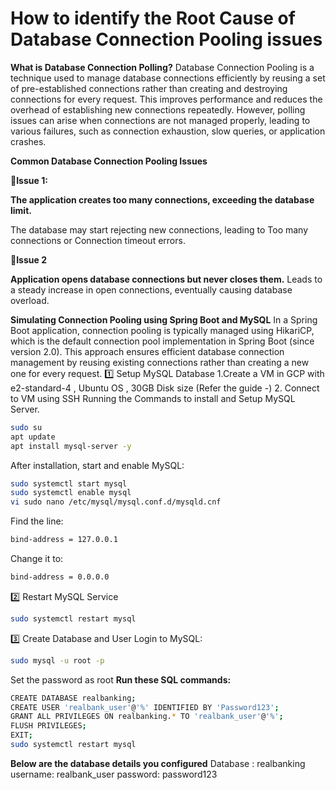 # How to identify the Root Cause of Database Connection Pooling issues

**What is Database Connection Polling?**
Database Connection Pooling is a technique used to manage database connections efficiently by reusing a set of pre-established connections rather than creating and destroying connections for every request. This improves performance and reduces the overhead of establishing new connections repeatedly.
However, polling issues can arise when connections are not managed properly, leading to various failures, such as connection exhaustion, slow queries, or application crashes.

**Common Database Connection Pooling Issues**

🔴**Issue 1:**

**The application creates too many connections, exceeding the database limit.**

The database may start rejecting new connections, leading to Too many connections or Connection timeout errors.

🔴**Issue 2**

**Application opens database connections but never closes them.**
Leads to a steady increase in open connections, eventually causing database overload.


**Simulating Connection Pooling using Spring Boot and MySQL**
In a Spring Boot application, connection pooling is typically managed using HikariCP, which is the default connection pool implementation in Spring Boot (since version 2.0). This approach ensures efficient database connection management by reusing existing connections rather than creating a new one for every request.
1️⃣ Setup MySQL Database
1.Create a VM in GCP with e2-standard-4 , Ubuntu OS , 30GB Disk size  (Refer the guide -)
2. Connect to VM using SSH
Running the Commands to install and Setup MySQL Server.
```bash
sudo su
apt update
apt install mysql-server -y
```
After installation, start and enable MySQL:
```bash
sudo systemctl start mysql
sudo systemctl enable mysql
vi sudo nano /etc/mysql/mysql.conf.d/mysqld.cnf
```
Find the line:
```bash
bind-address = 127.0.0.1
```
Change it to:
```bash
bind-address = 0.0.0.0
```
2️⃣ Restart MySQL Service
```bash
sudo systemctl restart mysql
```
3️⃣ Create Database and User
Login to MySQL:
```bash
sudo mysql -u root -p
```
Set the password as root
**Run these SQL commands:**
```bash
CREATE DATABASE realbanking;
CREATE USER 'realbank_user'@'%' IDENTIFIED BY 'Password123';
GRANT ALL PRIVILEGES ON realbanking.* TO 'realbank_user'@'%';
FLUSH PRIVILEGES;
EXIT;
sudo systemctl restart mysql
```
**Below are the database details you configured**
Database : realbanking
username: realbank_user
password: password123

